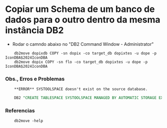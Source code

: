 
# Copiar um Schema de um banco de dados para o outro dentro da mesma instância DB2  

- Rodar o camndo abaixo no "DB2 Command Window - Administrator"

~~~
    db2move dopixdb COPY -sn dopix -co target_db dopixtes -u dope -p IconDBA$2024IconDBA
    db2move dopix COPY -sn flo -co target_db dopixtes -u dope -p IconDBA$2024IconDBA
~~~


### Obs., Erros e Problemas

~~~
    **ERROR** SYSTOOLSPACE doesn't exist on the source database.
~~~

~~~SQL
    DB2 "CREATE TABLESPACE SYSTOOLSPACE MANAGED BY AUTOMATIC STORAGE EXTENTSIZE 4"
~~~


### Referencias

~~~
    db2move -help
~~~